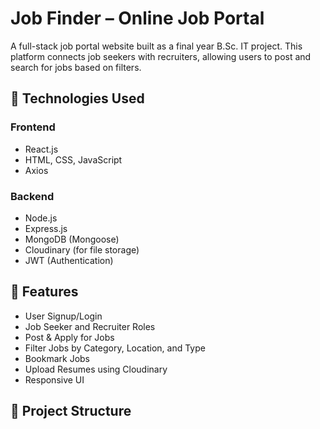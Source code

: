 # Job Finder – Online Job Portal

A full-stack job portal website built as a final year B.Sc. IT project. This platform connects job seekers with recruiters, allowing users to post and search for jobs based on filters.

## 🔧 Technologies Used

### Frontend
- React.js
- HTML, CSS, JavaScript
- Axios

### Backend
- Node.js
- Express.js
- MongoDB (Mongoose)
- Cloudinary (for file storage)
- JWT (Authentication)

## 🚀 Features

- User Signup/Login
- Job Seeker and Recruiter Roles
- Post & Apply for Jobs
- Filter Jobs by Category, Location, and Type
- Bookmark Jobs
- Upload Resumes using Cloudinary
- Responsive UI

## 📂 Project Structure

